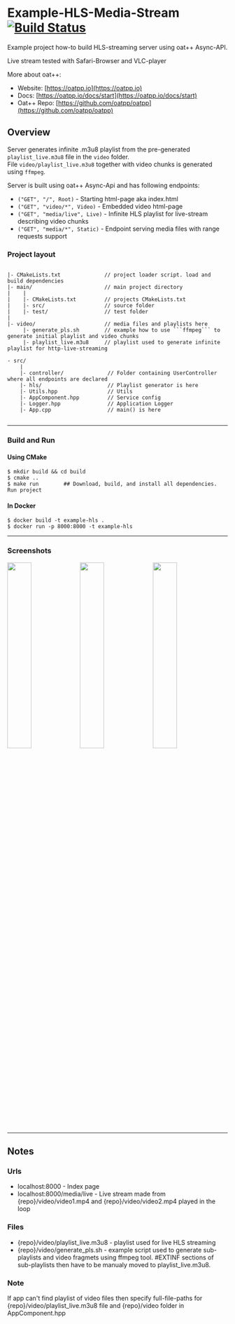 # Example-HLS-Media-Stream [![Build Status](https://dev.azure.com/lganzzzo/lganzzzo/_apis/build/status/oatpp.example-hls-media-stream?branchName=master)](https://dev.azure.com/lganzzzo/lganzzzo/_build/latest?definitionId=12&branchName=master)

Example project how-to build HLS-streaming server using oat++ Async-API.

Live stream tested with Safari-Browser and VLC-player

More about oat++:
- Website: [https://oatpp.io](https://oatpp.io)
- Docs: [https://oatpp.io/docs/start](https://oatpp.io/docs/start)
- Oat++ Repo: [https://github.com/oatpp/oatpp](https://github.com/oatpp/oatpp)

## Overview

Server generates infinite .m3u8 playlist from the pre-generated 
```playlist_live.m3u8``` file in the ```video``` folder.  
File ```video/playlist_live.m3u8``` together with video chunks is generated using ```ffmpeg```.  

Server is built using oat++ Async-Api and has following endpoints:

- ```("GET", "/", Root)``` - Starting html-page aka index.html
- ```("GET", "video/*", Video)``` - Embedded video html-page 
- ```("GET", "media/live", Live)``` - Infinite HLS playlist for live-stream describing video chunks
- ```("GET", "media/*", Static)``` - Endpoint serving media files with range requests support

### Project layout

```

|- CMakeLists.txt              // project loader script. load and build dependencies 
|- main/                       // main project directory
|    |
|    |- CMakeLists.txt         // projects CMakeLists.txt
|    |- src/                   // source folder
|    |- test/                  // test folder
|
|- video/                      // media files and playlists here
     |- generate_pls.sh        // example how to use ```ffmpeg``` to generate initial playlist and video chunks
     |- playlist_live.m3u8     // playlist used to generate infinite playlist for http-live-streaming

```
```
- src/
    |
    |- controller/              // Folder containing UserController where all endpoints are declared
    |- hls/                     // Playlist generator is here
    |- Utils.hpp                // Utils
    |- AppComponent.hpp         // Service config
    |- Logger.hpp               // Application Logger
    |- App.cpp                  // main() is here
    
```

---

### Build and Run

#### Using CMake

```
$ mkdir build && cd build
$ cmake ..
$ make run        ## Download, build, and install all dependencies. Run project

```

#### In Docker

```
$ docker build -t example-hls .
$ docker run -p 8000:8000 -t example-hls
```

---

### Screenshots

<img src="https://github.com/oatpp/example-hls-media-stream/blob/master/screenshots/screen-2.png" width="33%"><img src="https://github.com/oatpp/example-hls-media-stream/blob/master/screenshots/screen-3.png" width="33%"><img src="https://github.com/oatpp/example-hls-media-stream/blob/master/screenshots/screen-4.png" width="33%">

---
## Notes

### Urls
- localhost:8000 - Index page
- localhost:8000/media/live - Live stream made from {repo}/video/video1.mp4 and {repo}/video/video2.mp4 played in the loop

### Files
- {repo}/video/playlist_live.m3u8 - playlist used for live HLS streaming
- {repo}/video/generate_pls.sh - example script used to generate sub-playlists and video fragmets using ffmpeg tool. #EXTINF sections of sub-playlists then have to be manualy moved to playlist_live.m3u8.

### Note
If app can't find playlist of video files then specify full-file-paths for {repo}/video/playlist_live.m3u8 file and {repo}/video folder in AppComponent.hpp

